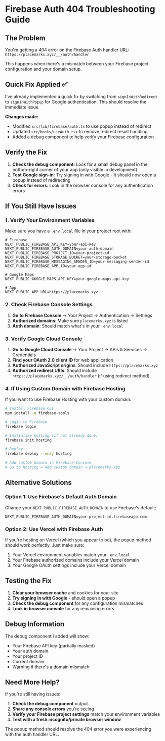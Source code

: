 # Firebase Auth 404 Troubleshooting Guide

## The Problem
You're getting a 404 error on the Firebase Auth handler URL: `https://placemarks.xyz/__/auth/handler`

This happens when there's a mismatch between your Firebase project configuration and your domain setup.

## Quick Fix Applied ✅
I've already implemented a quick fix by switching from `signInWithRedirect` to `signInWithPopup` for Google authentication. This should resolve the immediate issue.

**Changes made:**
- Modified `src/lib/firebase/auth.ts` to use popup instead of redirect
- Updated `src/hooks/useAuth.tsx` to remove redirect result handling
- Added a debug component to help verify your Firebase configuration

## Verify the Fix

1. **Check the debug component**: Look for a small debug panel in the bottom-right corner of your app (only visible in development)
2. **Test Google sign-in**: Try signing in with Google - it should now open a popup instead of redirecting
3. **Check for errors**: Look in the browser console for any authentication errors

## If You Still Have Issues

### 1. Verify Your Environment Variables

Make sure you have a `.env.local` file in your project root with:

```env
# Firebase
NEXT_PUBLIC_FIREBASE_API_KEY=your-api-key
NEXT_PUBLIC_FIREBASE_AUTH_DOMAIN=your-auth-domain
NEXT_PUBLIC_FIREBASE_PROJECT_ID=your-project-id
NEXT_PUBLIC_FIREBASE_STORAGE_BUCKET=your-storage-bucket
NEXT_PUBLIC_FIREBASE_MESSAGING_SENDER_ID=your-messaging-sender-id
NEXT_PUBLIC_FIREBASE_APP_ID=your-app-id

# Google Maps
NEXT_PUBLIC_GOOGLE_MAPS_API_KEY=your-google-maps-api-key

# App
NEXT_PUBLIC_APP_URL=https://placemarks.xyz
```

### 2. Check Firebase Console Settings

1. **Go to Firebase Console** → Your Project → Authentication → Settings
2. **Authorized domains**: Make sure `placemarks.xyz` is listed
3. **Auth domain**: Should match what's in your `.env.local`

### 3. Verify Google Cloud Console

1. **Go to Google Cloud Console** → Your Project → APIs & Services → Credentials
2. **Find your OAuth 2.0 client ID** for web application
3. **Authorized JavaScript origins**: Should include `https://placemarks.xyz`
4. **Authorized redirect URIs**: Should include `https://placemarks.xyz/__/auth/handler` (if using redirect method)

### 4. If Using Custom Domain with Firebase Hosting

If you want to use Firebase Hosting with your custom domain:

```bash
# Install Firebase CLI
npm install -g firebase-tools

# Login to Firebase
firebase login

# Initialize hosting (if not already done)
firebase init hosting

# Deploy
firebase deploy --only hosting

# Add custom domain in Firebase Console
# Go to Hosting → Add custom domain → placemarks.xyz
```

## Alternative Solutions

### Option 1: Use Firebase's Default Auth Domain
Change your `NEXT_PUBLIC_FIREBASE_AUTH_DOMAIN` to use Firebase's default:
```env
NEXT_PUBLIC_FIREBASE_AUTH_DOMAIN=your-project-id.firebaseapp.com
```

### Option 2: Use Vercel with Firebase Auth
If you're hosting on Vercel (which you appear to be), the popup method should work perfectly. Just make sure:

1. Your Vercel environment variables match your `.env.local`
2. Your Firebase authorized domains include your Vercel domain
3. Your Google OAuth settings include your Vercel domain

## Testing the Fix

1. **Clear your browser cache** and cookies for your site
2. **Try signing in with Google** - should open a popup
3. **Check the debug component** for any configuration mismatches
4. **Look in browser console** for any remaining errors

## Debug Information

The debug component I added will show:
- Your Firebase API key (partially masked)
- Your auth domain
- Your project ID
- Current domain
- Warning if there's a domain mismatch

## Need More Help?

If you're still having issues:

1. **Check the debug component** output
2. **Share any console errors** you're seeing
3. **Verify your Firebase project settings** match your environment variables
4. **Test with a fresh incognito/private browser window**

The popup method should resolve the 404 error you were experiencing with the auth handler URL. 
